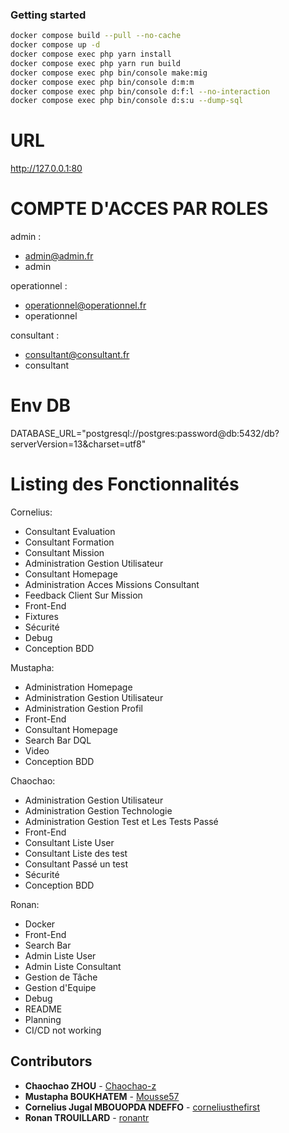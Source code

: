 ### Getting started

```bash
docker compose build --pull --no-cache
docker compose up -d
docker compose exec php yarn install
docker compose exec php yarn run build
docker compose exec php bin/console make:mig
docker compose exec php bin/console d:m:m
docker compose exec php bin/console d:f:l --no-interaction
docker compose exec php bin/console d:s:u --dump-sql
```

# URL

<http://127.0.0.1:80>

# COMPTE D'ACCES PAR ROLES

admin :
- admin@admin.fr
- admin

operationnel :
- operationnel@operationnel.fr
- operationnel

consultant :
- consultant@consultant.fr
- consultant

# Env DB

DATABASE_URL="postgresql://postgres:password@db:5432/db?serverVersion=13&charset=utf8"

# Listing des Fonctionnalités 

Cornelius:

- Consultant Evaluation
- Consultant Formation
- Consultant Mission
- Administration Gestion Utilisateur
- Consultant Homepage
- Administration Acces Missions Consultant
- Feedback Client Sur Mission
- Front-End
- Fixtures
- Sécurité 
- Debug 
- Conception BDD 

Mustapha:

- Administration Homepage
- Administration Gestion Utilisateur
- Administration Gestion Profil
- Front-End 
- Consultant Homepage
- Search Bar DQL
- Video
- Conception BDD 

Chaochao:

- Administration Gestion Utilisateur 
- Administration Gestion Technologie
- Administration Gestion Test et Les Tests Passé
- Front-End
- Consultant Liste User
- Consultant Liste des test
- Consultant Passé un test
- Sécurité 
- Conception BDD 

Ronan:

- Docker 
- Front-End 
- Search Bar
- Admin Liste User
- Admin Liste Consultant
- Gestion de Tâche
- Gestion d'Equipe
- Debug
- README
- Planning
- CI/CD not working

## Contributors

* **Chaochao ZHOU** - [Chaochao-z](https://github.com/Chaochao-z)
* **Mustapha BOUKHATEM** - [Mousse57](https://github.com/Mousse57)
* **Cornelius Jugal MBOUOPDA NDEFFO** - [corneliusthefirst](https://github.com/corneliusthefirst)
* **Ronan TROUILLARD** - [ronantr](https://github.com/ronantr)